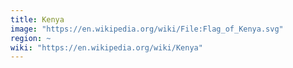 ```yaml
---
title: Kenya
image: "https://en.wikipedia.org/wiki/File:Flag_of_Kenya.svg"
region: ~
wiki: "https://en.wikipedia.org/wiki/Kenya"
---
```

